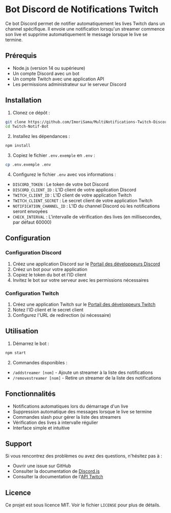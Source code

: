 # Bot Discord de Notifications Twitch

Ce bot Discord permet de notifier automatiquement les lives Twitch dans un channel spécifique. Il envoie une notification lorsqu'un streamer commence son live et supprime automatiquement le message lorsque le live se termine.

## Prérequis

- Node.js (version 14 ou supérieure)
- Un compte Discord avec un bot
- Un compte Twitch avec une application API
- Les permissions administrateur sur le serveur Discord

## Installation

1. Clonez ce dépôt :
```bash
git clone https://github.com/ImoriSama/MultiNotifications-Twitch-Discord.git
cd Twitch-Notif-Bot
```

2. Installez les dépendances :
```bash
npm install
```

3. Copiez le fichier `.env.exemple` en `.env` :
```bash
cp .env.exemple .env
```

4. Configurez le fichier `.env` avec vos informations :
- `DISCORD_TOKEN` : Le token de votre bot Discord
- `DISCORD_CLIENT_ID` : L'ID client de votre application Discord
- `TWITCH_CLIENT_ID` : L'ID client de votre application Twitch
- `TWITCH_CLIENT_SECRET` : Le secret client de votre application Twitch
- `NOTIFICATION_CHANNEL_ID` : L'ID du channel Discord où les notifications seront envoyées
- `CHECK_INTERVAL` : L'intervalle de vérification des lives (en millisecondes, par défaut 60000)

## Configuration

### Configuration Discord
1. Créez une application Discord sur le [Portail des développeurs Discord](https://discord.com/developers/applications)
2. Créez un bot pour votre application
3. Copiez le token du bot et l'ID client
4. Invitez le bot sur votre serveur avec les permissions nécessaires

### Configuration Twitch
1. Créez une application Twitch sur le [Portail des développeurs Twitch](https://dev.twitch.tv/console)
2. Notez l'ID client et le secret client
3. Configurez l'URL de redirection (si nécessaire)

## Utilisation

1. Démarrez le bot :
```bash
npm start
```

2. Commandes disponibles :
- `/addstreamer [nom]` - Ajoute un streamer à la liste des notifications
- `/removestreamer [nom]` - Retire un streamer de la liste des notifications

## Fonctionnalités

- Notifications automatiques lors du démarrage d'un live
- Suppression automatique des messages lorsque le live se termine
- Commandes slash pour gérer la liste des streamers
- Vérification des lives à intervalle régulier
- Interface simple et intuitive

## Support

Si vous rencontrez des problèmes ou avez des questions, n'hésitez pas à :
- Ouvrir une issue sur GitHub
- Consulter la documentation de [Discord.js](https://discord.js.org/#/)
- Consulter la documentation de l'[API Twitch](https://dev.twitch.tv/docs/api/)

## Licence

Ce projet est sous licence MIT. Voir le fichier `LICENSE` pour plus de détails. 